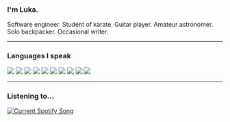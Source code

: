 <h3 align="left">I'm Luka.</h3>

<div align="left">
  Software engineer. Student of karate. Guitar player. Amateur astronomer. Solo backpacker. Occasional writer.
</div>

<hr>

<h3> Languages I speak</h3>
<div align="left">
  <img src="https://img.shields.io/badge/-Java-d92f1c?style=for-the-badge&logo=openjdk&logoColor=white&labelColor=black">
  <img src="https://img.shields.io/badge/-Python-red?style=for-the-badge&logo=python&logoColor=white&labelColor=black">
  <img src="https://img.shields.io/badge/-C/C++-orange?style=for-the-badge&logo=cplusplus&logoColor=white&labelColor=black">
  <img src="https://img.shields.io/badge/-HTML-yellow?style=for-the-badge&logo=html5&logoColor=white&labelColor=black">
  <img src="https://img.shields.io/badge/-JS-green?style=for-the-badge&logo=javascript&logoColor=white&labelColor=black">
  <img src="https://img.shields.io/badge/-CSS-25c492?style=for-the-badge&logo=css3&logoColor=white&labelColor=black">
  <img src="https://img.shields.io/badge/-Dart-blue?style=for-the-badge&logo=dart&logoColor=white&labelColor=black">
  <img src="https://img.shields.io/badge/-PHP-indigo?style=for-the-badge&logo=php&logoColor=white&labelColor=black">
  <img src="https://img.shields.io/badge/-Bash-purple?style=for-the-badge&logo=gnubash&logoColor=white&labelColor=black">
  <img src="https://img.shields.io/badge/-Scala-violet?style=for-the-badge&logo=scala&logoColor=white&labelColor=black">
</div>

<hr>

<h3>Listening to...</h3>
<a href="https://github.com/tthn0/Spotify-Readme">
  <img src="https://spotifyreadmelc.vercel.app/api" alt="Current Spotify Song">
</a>
